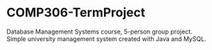 # COMP306-TermProject
Database Management Systems course, 5-person group project.  
Simple university management system created with Java and MySQL.
